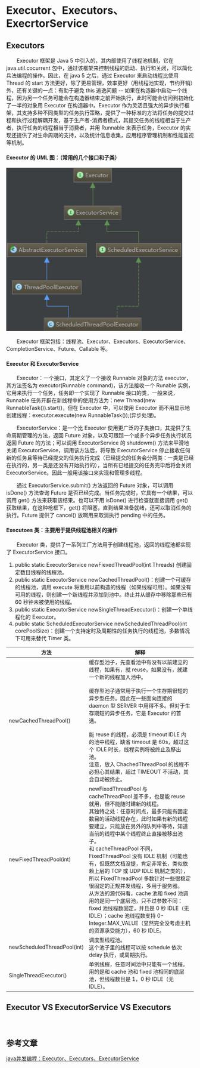 # Executor、Executors、ExecrtorService

## Executors
　　Executor 框架是 Java 5 中引入的，其内部使用了线程池机制，它在 java.util.cocurrent 包中，通过该框架来控制线程的启动、执行和关闭，可以简化兵法编程的操作。因此，在 java 5 之后，通过 Executor 来启动线程比使用 Thread 的 start 方法更好，除了更易管理，效率更好（用线程池实现，节约开销）外，还有关键的一点：有助于避免 this 逃逸问题 -- 如果在构造器中启动一个线程，因为另一个任务可能会在构造器结束之前开始执行，此时可能会访问到初始化了一半的对象用 Executor 在构造器中。Executor 作为灵活且强大的异步执行框架，其支持多种不同类型的任务执行策略，提供了一种标准的方法将任务的提交过程和执行过程解耦开发，基于生产者-消费者模式，其提交任务的线程相当于生产者，执行任务的线程相当于消费者，并用 Runnable 来表示任务，Executor 的实现还提供了对生命周期的支持，以及统计信息收集，应用程序管理机制和性能监视等机制。

#### Executor 的 UML 图：（常用的几个接口和子类）
![](./image/Executor的UML图.png)

　　Executor 框架包括：线程池、Executor、Executors、ExecutorService、CompletionService、Future、Callable 等。

#### Executor 和 ExecutorService
　　Executor：一个接口，其定义了一个接收 Runnable 对象的方法 executor，其方法签名为 executor(Runnable command)，该方法接收一个 Runable 实例，它用来执行一个任务，任务即一个实现了 Runnable 接口的类，一般来说，Runnable 任务开辟在新线程中的使用方法为：new Thread(new RunnableTask()).start()，但在 Executor 中，可以使用 Executor 而不用显示地创建线程：executor.execute(new RunnableTask());(异步处理)。

　　ExecutorService：是一个比 Executor 使用更广泛的子类接口，其提供了生命周期管理的方法，返回 Future 对象，以及可跟踪一个或多个异步任务执行状况返回 Future 的方法；可以调用 ExecutorService 的 shutdowm() 方法来平滑地关闭 ExecutorService，调用该方法后，将导致 ExecutorService 停止接收任何新的任务且等待已经提交的任务执行完成（已经提交的任务会分两类：一类是已经在执行的，另一类是还没有开始执行的），当所有已经提交的任务完毕后将会关闭 ExecutorService。因此一般用该接口来实现和管理多线程。

　　通过 ExecutorService.submit() 方法返回的 Future 对象，可以调用 isDone() 方法查询 Future 是否已经完成。当任务完成时，它具有一个结果，可以调用 get() 方法来获取该结果。也可以不用 isDone() 进行检查就直接调用 get() 获取结果，在这种枪框下，get() 将阻塞，直到结果准备就绪，还可以取消任务的执行。Future 提供了 cancel() 放啊用来取消执行 pending 中的任务。


#### Executoes 类：主要用于提供线程池相关的操作
　　Executor 类，提供了一系列工厂方法用于创建线程池，返回的线程池都实现了 ExecutorService 接口。
1. public static ExecutorService newFiexedThreadPool(int Threads) 创建固定数目线程的线程池。
2. public static ExecutorService newCachedThreadPool()：创建一个可缓存的线程池，调用 execute 将重用以前构造的线程（如果线程可用）。如果没有可用的线程，则创建一个新线程并添加到池中。终止并从缓存中移除那些已有 60 秒钟未被使用的线程。
3. public static ExecutorService newSingleThreadExecutor()：创建一个单线程化的 Executor。
4. public static ScheduledExecutorService newScheduledThreadPool(int corePoolSize)：创建一个支持定时及周期性的任务执行的线程池，多数情况下可用来替代 Timer 类。



| 方法                        | 解释                                                         |
| --------------------------- | ------------------------------------------------------------ |
| newCachedThreadPool()       | 缓存型池子，先查看池中有没有以前建立的线程，如果有，就 reuse。如果没有，就建一个新的线程加入池中。<br /><br />缓存型池子通常用于执行一个生存期很短的异步型任务。因此在一些面向连接的 daemon 型 SERVER 中用得不多。但对于生存期短的异步任务，它是 Executor 的首选。<br /><br />能 reuse 的线程，必须是 timeout IDLE 内的池中线程，缺省 timeout 是 60s，超过这个 IDLE 时长，线程实例将被终止及移出池。<br />注意，放入 ChachedThreadPool 的线程不必担心其结果，超过 TIMEOUT 不活动，其会自动被终止。 |
| newFixedThreadPool(int)     | newFixedThreadPool 与 cacheThreadPool 差不多，也是能 reuse 就用，但不能随时建新的线程。<br />其独特之处：任意时间点，最多只能有固定数目的活动线程存在，此时如果有新的线程要建立，只能放在另外的队列中等待，知道当前的线程中某个线程终止直接被移出池子。<br />和 cacheThreadPool 不同，FixedThreadPool 没有 IDLE 机制（可能也有，但既然文档没提，肯定非常长，类似依赖上层的 TCP 或 UDP IDLE 机制之类的），所以 FixedThreadPool 多数针对一些很稳定很固定的正规并发线程，多用于服务器。<br />从方法的源代码看，cache 池和 fixed 池调用的是同一个底层池，只不过参数不同：fixed 池线程数固定，并且是 0 秒 IDLE（无 IDLE）；cache 池线程数支持 0-Integer.MAX_VALUE（显然完全没考虑主机的资源承受能力），60 秒 IDLE。 |
| newScheduledThreadPool(int) | 调度型线程池。<br />这个池子里的线程可以按 schedule 依次 delay 执行，或周期执行。 |
| SingleThreadExecutor()      | 单例线程，任意时间池中只能有一个线程。<br />用的是和 cache 池和 fixed 池相同的底层池，但线程数目是 1，0 秒 IDLE（无 IDLE）。 |



## Executor VS ExecutorService VS Executors 
　　



## 参考文章
[java并发编程：Executor、Executors、ExecutorService](https://blog.csdn.net/weixin_40304387/article/details/80508236)